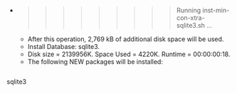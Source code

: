 * >>>>>>>>> Running inst-min-con-xtra-sqlite3.sh ...
  * After this operation, 2,769 kB of additional disk space will be used.
  * Install Database: sqlite3.
  * Disk size = 2139956K. Space Used = 4220K. Runtime = 00:00:00:18.
  * The following NEW packages will be installed:
  ```bash
sqlite3
  ```

